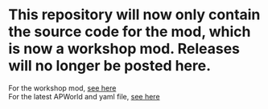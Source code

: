 # This repository will now only contain the source code for the mod, which is now a workshop mod. Releases will no longer be posted here.
For the workshop mod, [see here](https://steamcommunity.com/sharedfiles/filedetails/?id=3026842601)<br>
For the latest APWorld and yaml file, [see here](https://github.com/CookieCat45/Archipelago-ahit/releases)


